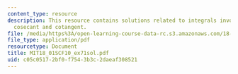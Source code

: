 ```yaml
---
content_type: resource
description: This resource contains solutions related to integrals involving secant,
  cosecant and cotangent.
file: /media/https%3A/open-learning-course-data-rc.s3.amazonaws.com/18-01sc-single-variable-calculus-fall-2010/c05c05172bf0f7543b3c2daeaf308521_MIT18_01SCF10_ex71sol.pdf
file_type: application/pdf
resourcetype: Document
title: MIT18_01SCF10_ex71sol.pdf
uid: c05c0517-2bf0-f754-3b3c-2daeaf308521
---
```

